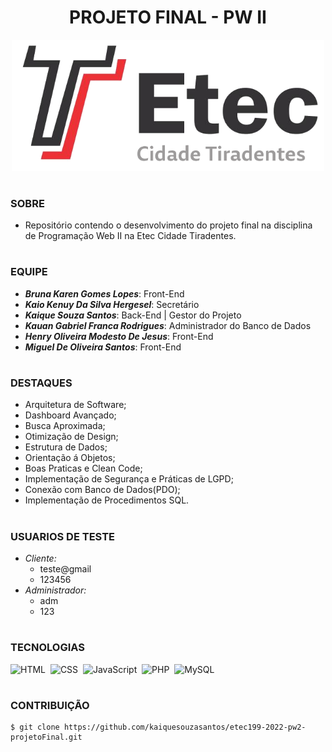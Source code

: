 <h1 align=center>PROJETO FINAL - PW II</h1>

<p align="center">
  <img src="etec.png" width="500">
</p>

#
### SOBRE

- Repositório contendo o desenvolvimento do projeto final na disciplina de Programação Web II na Etec Cidade Tiradentes.
  
#
### EQUIPE
- <b>*Bruna Karen Gomes Lopes*</b>: Front-End
- <b>*Kaio Kenuy Da Silva Hergesel*</b>: Secretário
- <b>*Kaique Souza Santos*</b>: Back-End | Gestor do Projeto
- <b>*Kauan Gabriel Franca Rodrigues*</b>: Administrador do Banco de Dados
- <b>*Henry Oliveira Modesto De Jesus*</b>: Front-End
- <b>*Miguel De Oliveira Santos*</b>: Front-End

#
### DESTAQUES
- Arquitetura de Software;
- Dashboard Avançado;
- Busca Aproximada;
- Otimização de Design;
- Estrutura de Dados;
- Orientação á Objetos;
- Boas Praticas e Clean Code;
- Implementação de Segurança e Práticas de LGPD;
- Conexão com Banco de Dados(PDO);
- Implementação de Procedimentos SQL.

#
### USUARIOS DE TESTE
- *Cliente:*
  - teste@gmail
  - 123456
- *Administrador:*
  - adm
  - 123

#
### TECNOLOGIAS
![HTML](https://img.shields.io/badge/HTML-0D1117?style=for-the-badge&logo=html5&labelColor=0D1117)&nbsp;
![CSS](https://img.shields.io/badge/CSS-0D1117?style=for-the-badge&logo=CSS3&logoColor=1572B6&labelColor=0D1117)&nbsp;
![JavaScript](https://img.shields.io/badge/JavaScript-0D1117?style=for-the-badge&logo=javascript&labelColor=0D1117&textColor=0D1117)&nbsp;
![PHP](https://img.shields.io/badge/php-0D1117?style=for-the-badge&logo=php&logoColor=777BB4&labelColor=0D1117)&nbsp;
![MySQL](https://img.shields.io/badge/mysql-0D1117?style=for-the-badge&logo=mysql&labelColor=0D1117)&nbsp;

#
### CONTRIBUIÇÃO

```
$ git clone https://github.com/kaiquesouzasantos/etec199-2022-pw2-projetoFinal.git 
```
